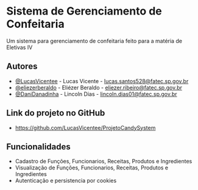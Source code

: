 # Sistema de Gerenciamento de Confeitaria

Um sistema para gerenciamento de confeitaria feito para a matéria de Eletivas IV


## Autores

- [@LucasVicentee](https://github.com/LucasVicentee) - Lucas Vicente - lucas.santos528@fatec.sp.gov.br
- [@eliezerberaldo](https://github.com/eliezerberaldo) - Eliézer Beraldo - eliezer.ribeiro@fatec.sp.gov.br
- [@DaniDanadinha](https://github.com/DaniDanadinha) - Lincoln Dias - lincoln.dias01@fatec.sp.gov.br

## Link do projeto no GitHub

- https://github.com/LucasVicentee/ProjetoCandySystem


## Funcionalidades

- Cadastro de Funções, Funcionarios, Receitas, Produtos e Ingredientes
- Visualização de Funções, Funcionarios, Receitas, Produtos e Ingredientes
- Autenticação e persistencia por cookies
